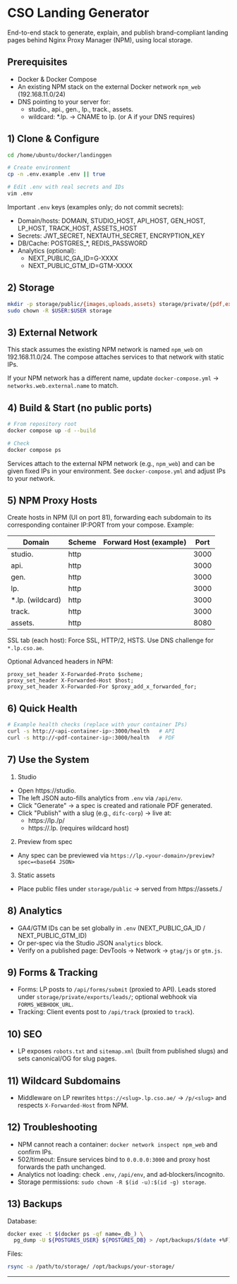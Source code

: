 # CSO Landing Generator

End-to-end stack to generate, explain, and publish brand-compliant landing pages behind Nginx Proxy Manager (NPM), using local storage.

## Prerequisites

- Docker & Docker Compose
- An existing NPM stack on the external Docker network `npm_web` (192.168.11.0/24)
- DNS pointing to your server for:
  - studio.<your-domain>, api.<your-domain>, gen.<your-domain>, lp.<your-domain>, track.<your-domain>, assets.<your-domain>
  - wildcard: *.lp.<your-domain> → CNAME to lp.<your-domain> (or A if your DNS requires)

## 1) Clone & Configure

```bash
cd /home/ubuntu/docker/landinggen

# Create environment
cp -n .env.example .env || true

# Edit .env with real secrets and IDs
vim .env
```

Important `.env` keys (examples only; do not commit secrets):
- Domain/hosts: DOMAIN, STUDIO_HOST, API_HOST, GEN_HOST, LP_HOST, TRACK_HOST, ASSETS_HOST
- Secrets: JWT_SECRET, NEXTAUTH_SECRET, ENCRYPTION_KEY
- DB/Cache: POSTGRES_*, REDIS_PASSWORD
- Analytics (optional):
  - NEXT_PUBLIC_GA_ID=G-XXXX
  - NEXT_PUBLIC_GTM_ID=GTM-XXXX

## 2) Storage

```bash
mkdir -p storage/public/{images,uploads,assets} storage/private/{pdf,exports}
sudo chown -R $USER:$USER storage
```

## 3) External Network

This stack assumes the existing NPM network is named `npm_web` on 192.168.11.0/24. The compose attaches services to that network with static IPs.

If your NPM network has a different name, update `docker-compose.yml` → `networks.web.external.name` to match.

## 4) Build & Start (no public ports)

```bash
# From repository root
docker compose up -d --build

# Check
docker compose ps
```

Services attach to the external NPM network (e.g., `npm_web`) and can be given fixed IPs in your environment. See `docker-compose.yml` and adjust IPs to your network.

## 5) NPM Proxy Hosts

Create hosts in NPM (UI on port 81), forwarding each subdomain to its corresponding container IP:PORT from your compose. Example:

| Domain                        | Scheme | Forward Host (example) | Port |
|-------------------------------|--------|-------------------------|------|
| studio.<your-domain>          | http   | <studio-container-ip>   | 3000 |
| api.<your-domain>             | http   | <api-container-ip>      | 3000 |
| gen.<your-domain>             | http   | <gen-container-ip>      | 3000 |
| lp.<your-domain>              | http   | <lp-container-ip>       | 3000 |
| *.lp.<your-domain> (wildcard) | http   | <lp-container-ip>       | 3000 |
| track.<your-domain>           | http   | <track-container-ip>    | 3000 |
| assets.<your-domain>          | http   | <assets-container-ip>   | 8080 |

SSL tab (each host): Force SSL, HTTP/2, HSTS. Use DNS challenge for `*.lp.cso.ae`.

Optional Advanced headers in NPM:

```
proxy_set_header X-Forwarded-Proto $scheme;
proxy_set_header X-Forwarded-Host $host;
proxy_set_header X-Forwarded-For $proxy_add_x_forwarded_for;
```

## 6) Quick Health

```bash
# Example health checks (replace with your container IPs)
curl -s http://<api-container-ip>:3000/health   # API
curl -s http://<pdf-container-ip>:3000/health   # PDF
```

## 7) Use the System

1) Studio
- Open https://studio.<your-domain>
- The left JSON auto-fills analytics from `.env` via `/api/env`.
- Click "Generate" → a spec is created and rationale PDF generated.
- Click "Publish" with a slug (e.g., `difc-corp`) → live at:
  - https://lp.<your-domain>/p/<slug>
  - https://<slug>.lp.<your-domain> (requires wildcard host)

2) Preview from spec
- Any spec can be previewed via `https://lp.<your-domain>/preview?spec=<base64 JSON>`

3) Static assets
- Place public files under `storage/public` → served from https://assets.<your-domain>/

## 8) Analytics

- GA4/GTM IDs can be set globally in `.env` (NEXT_PUBLIC_GA_ID / NEXT_PUBLIC_GTM_ID)
- Or per-spec via the Studio JSON `analytics` block.
- Verify on a published page: DevTools → Network → `gtag/js` or `gtm.js`.

## 9) Forms & Tracking

- Forms: LP posts to `/api/forms/submit` (proxied to API). Leads stored under `storage/private/exports/leads/`; optional webhook via `FORMS_WEBHOOK_URL`.
- Tracking: Client events post to `/api/track` (proxied to `track`).

## 10) SEO

- LP exposes `robots.txt` and `sitemap.xml` (built from published slugs) and sets canonical/OG for slug pages.

## 11) Wildcard Subdomains

- Middleware on LP rewrites `https://<slug>.lp.cso.ae/` → `/p/<slug>` and respects `X-Forwarded-Host` from NPM.

## 12) Troubleshooting

- NPM cannot reach a container: `docker network inspect npm_web` and confirm IPs.
- 502/timeout: Ensure services bind to `0.0.0.0:3000` and proxy host forwards the path unchanged.
- Analytics not loading: check `.env`, `/api/env`, and ad‑blockers/incognito.
- Storage permissions: `sudo chown -R $(id -u):$(id -g) storage`.

## 13) Backups

Database:
```bash
docker exec -t $(docker ps -qf name=_db_) \
  pg_dump -U ${POSTGRES_USER} ${POSTGRES_DB} > /opt/backups/$(date +%F)-cso.sql
```

Files:
```bash
rsync -a /path/to/storage/ /opt/backups/your-storage/
```

---
